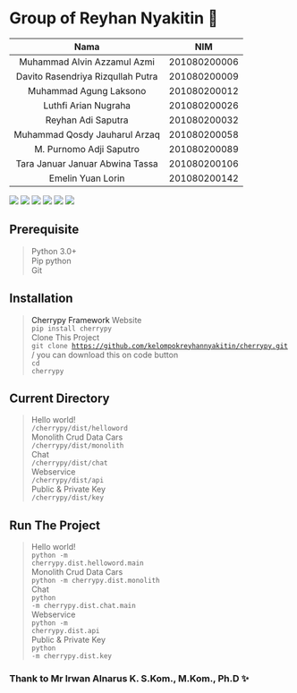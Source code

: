 # Group of Reyhan Nyakitin 🥵

|  Nama | NIM  |
| :------------: | :------------: |
| Muhammad Alvin Azzamul Azmi  |  201080200006 |
| Davito Rasendriya Rizqullah Putra  |  201080200009 |
| Muhammad Agung Laksono  |  201080200012 |
| Luthfi Arian Nugraha  |  201080200026 |
| Reyhan Adi Saputra  |  201080200032 |
| Muhammad Qosdy Jauharul Arzaq  |  201080200058 |
| M. Purnomo Adji Saputro  |  201080200089 |
| Tara Januar Januar Abwina Tassa  |  201080200106 |
| Emelin Yuan Lorin  |  201080200142 |

![](https://img.shields.io/github/stars/pandao/editor.md.svg) ![](https://img.shields.io/github/forks/pandao/editor.md.svg) ![](https://img.shields.io/github/tag/pandao/editor.md.svg) ![](https://img.shields.io/github/release/pandao/editor.md.svg) ![](https://img.shields.io/github/issues/pandao/editor.md.svg) ![](https://img.shields.io/bower/v/editor.md.svg)

## Prerequisite
> Python 3.0+ <br>
> Pip python <br>
> Git <br>

## Installation
> <a herf="https://docs.cherrypy.dev/en/latest/">Cherrypy Framework</a> Website <br>
<code>pip install cherrypy</code><br>
> Clone This Project<br>
<code>git clone https://github.com/kelompokreyhannyakitin/cherrypy.git</code> / you can download this on code button<br>
<code>cd cherrypy</code><br>

## Current Directory
>Hello world!<br>
<code>/cherrypy/dist/helloword</code><br>
>Monolith Crud Data Cars<br>
<code>/cherrypy/dist/monolith</code><br>
>Chat<br>
<code>/cherrypy/dist/chat</code><br>
>Webservice<br>
<code>/cherrypy/dist/api</code><br>
>Public & Private Key<br>
<code>/cherrypy/dist/key</code><br>

## Run The Project
>Hello world!<br>
<code>python -m cherrypy.dist.helloword.main</code><br>
>Monolith Crud Data Cars<br>
<code>python -m cherrypy.dist.monolith</code><br>
>Chat<br>
<code>python -m cherrypy.dist.chat.main</code><br>
>Webservice<br>
<code>python -m cherrypy.dist.api</code><br>
>Public & Private Key<br>
<code>python -m cherrypy.dist.key</code><br>

### Thank to Mr Irwan Alnarus K. S.Kom., M.Kom., Ph.D ✨
